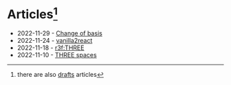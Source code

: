 Articles[^1]
===

- 2022-11-29 - [Change of basis](change-of-basis.md)
- 2022-11-24 - [vanilla2react](vanilla2react.md)
- 2022-11-18 - [r3f:THREE](r3f.md)
- 2022-11-10 - [THREE spaces](three-spaces.md)

[^1]: there are also [drafts](drafts) articles

